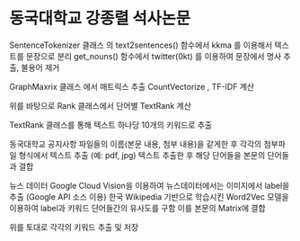 # 동국대학교 강종렬 석사논문
SentenceTokenizer 클래스 의 text2sentences() 함수에서 kkma 를 이용해서 텍스트를 문장으로 분리
get_nouns() 함수에서 twitter(0kt) 를 이용하여 문장에서 명사 추출, 불용어 제거

GraphMaxrix 클래스 에서 매트릭스 추출
CountVectorize , TF-IDF 계산

위를 바탕으로
Rank 클래스에서 단어별 TextRank 계산 

TextRank 클래스를 통해 텍스트 하나당 10개의 키워드로 추출

동국대학교 공지사항
파일들의 이름(본문 내용, 첨부 내용)을 같게한 후 각각의 첨부파일 형식에서 텍스트 추출 (예: pdf, jpg)
텍스트 추출한 후 해당 단어들을 본문의 단어들과 결합

뉴스 데이터
Google Cloud Vision을 이용하여 뉴스데이터에서는 이미지에서 label을 추출 (Google API 소스 이용)
한국 Wikipedia 기반으로 학습시킨 Word2Vec 모델을 이용하여 label과 키워드 단어들간의 유사도를 구함
이를 본문의 Matrix에 결합


위를 토대로 각각의 키워드 추출 및 저장
